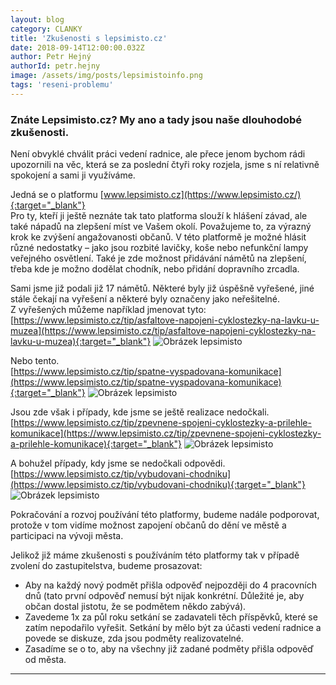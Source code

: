 ```yaml
---
layout: blog
category: CLANKY
title: 'Zkušenosti s lepsimisto.cz'
date: 2018-09-14T12:00:00.032Z
author: Petr Hejný
authorId: petr.hejny
image: /assets/img/posts/lepsimistoinfo.png
tags: 'reseni-problemu'
---
```

### Znáte Lepsimisto.cz? My ano a tady jsou naše dlouhodobé zkušenosti.
Není obvyklé chválit práci vedení radnice, ale přece jenom bychom rádi upozornili na věc, která se za poslední čtyři roky rozjela, jsme s ní relativně spokojení a sami ji využíváme.

Jedná se o platformu [www.lepsimisto.cz](https://www.lepsimisto.cz/){:target="_blank"} <br />Pro ty, kteří ji ještě neznáte tak tato platforma slouží k hlášení závad, ale také nápadů na zlepšení míst ve Vašem okolí. Považujeme to, za výrazný krok ke zvýšení angažovanosti občanů. V této platformě je možné hlásit různé nedostatky – jako jsou rozbité lavičky, koše nebo nefunkční lampy veřejného osvětlení. Také je zde možnost přidávání námětů na zlepšení, třeba kde je možno dodělat chodník, nebo přidání dopravního zrcadla.

Sami jsme již podali již 17 námětů. Některé byly již úspěšně vyřešené, jiné stále čekají na vyřešení a některé byly označeny jako neřešitelné.<br />
Z vyřešených můžeme například jmenovat tyto:<br />
 [https://www.lepsimisto.cz/tip/asfaltove-napojeni-cyklostezky-na-lavku-u-muzea](https://www.lepsimisto.cz/tip/asfaltove-napojeni-cyklostezky-na-lavku-u-muzea){:target="_blank"}
![Obrázek lepsimisto](https://roznov.pirati.cz/assets/img/posts/lepsimisto1.jpg)




Nebo tento.<br />
[https://www.lepsimisto.cz/tip/spatne-vyspadovana-komunikace](https://www.lepsimisto.cz/tip/spatne-vyspadovana-komunikace){:target="_blank"}
![Obrázek lepsimisto](https://roznov.pirati.cz/assets/img/posts/lepsimisto2.jpg)












Jsou zde však i případy, kde jsme se ještě realizace nedočkali.<br />
[https://www.lepsimisto.cz/tip/zpevnene-spojeni-cyklostezky-a-prilehle-komunikace](https://www.lepsimisto.cz/tip/zpevnene-spojeni-cyklostezky-a-prilehle-komunikace){:target="_blank"}
![Obrázek lepsimisto](https://roznov.pirati.cz/assets/img/posts/lepsimisto3.jpg)

A bohužel případy, kdy jsme se nedočkali odpovědi.<br />
[https://www.lepsimisto.cz/tip/vybudovani-chodniku](https://www.lepsimisto.cz/tip/vybudovani-chodniku){:target="_blank"}
![Obrázek lepsimisto](https://roznov.pirati.cz/assets/img/posts/lepsimisto4.jpg)

Pokračování a rozvoj používání této platformy, budeme nadále podporovat, protože v tom vidíme možnost zapojení občanů do dění ve městě a participaci na vývoji města.

Jelikož již máme zkušenosti s používáním této platformy tak v případě zvolení do zastupitelstva, budeme prosazovat:
<ul><li>Aby na každý nový podmět přišla odpověď nejpozději do 4 pracovních dnů (tato první odpověď nemusí být nijak konkrétní. Důležité je, aby občan dostal jistotu, že se podmětem někdo zabývá).</li>
<li>Zavedeme 1x za půl roku setkání se zadavateli těch příspěvků, které se zatím nepodařilo vyřešit. Setkání by mělo být za účasti vedení radnice a povede se  diskuze, zda jsou podměty realizovatelné.</li>
<li>Zasadíme se o to, aby na všechny již zadané podměty přišla odpověď od města.</li></ul>


- - -
